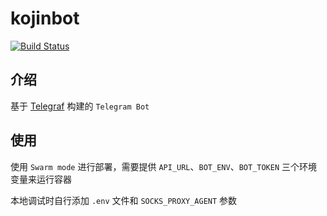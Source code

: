 # kojinbot

[![Build Status](https://github.com/ryuuinc/kojinbot/workflows/Docker/badge.svg)](https://github.com/ryuuinc/kojinbot/actions)

## 介绍

基于 [Telegraf](https://telegraf.js.org/) 构建的 `Telegram Bot`

## 使用

使用 `Swarm mode` 进行部署，需要提供 `API_URL`、`BOT_ENV`、`BOT_TOKEN` 三个环境变量来运行容器

本地调试时自行添加 `.env` 文件和 `SOCKS_PROXY_AGENT` 参数
